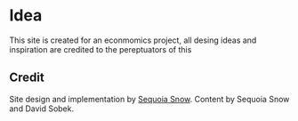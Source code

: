 # Idea
This site is created for an econmomics project, all desing ideas and inspiration are credited to the pereptuators of this 


## Credit
Site design and implementation by [Sequoia Snow](www.sequoiasnow.com). Content by Sequoia Snow and David Sobek.

